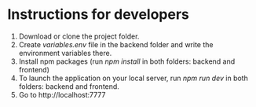 # Instructions for developers

1. Download or clone the project folder.
2. Create *variables.env* file in the backend folder and write the environment variables there.
3. Install npm packages (run *npm install* in both folders: backend and frontend)
4. To launch the application on your local server, run *npm run dev* in both folders: backend and frontend.
5. Go to http://localhost:7777
